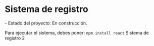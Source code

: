 <h1>Sistema de registro</h1>
- Estado del proyecto: En construcción.

Para ejecutar el sistema, debes poner:
```npm install react``` 
Sistema de registro 2
